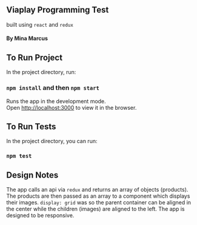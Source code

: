 ## Viaplay Programming Test

built using `react` and `redux`

#### By Mina Marcus

## To Run Project

In the project directory, run:

### `npm install` and then `npm start` 

Runs the app in the development mode.<br>
Open [http://localhost:3000](http://localhost:3000) to view it in the browser.

## To Run Tests

In the project directory, you can run:

### `npm test`

## Design Notes

The app calls an api via `redux` and returns an array of objects (products). 
The products are then passed as an array to a component which displays their 
images. `display: grid` was so the parent container can be aligned in the center
while the children (images) are aligned to the left. The app is designed to be
responsive.
